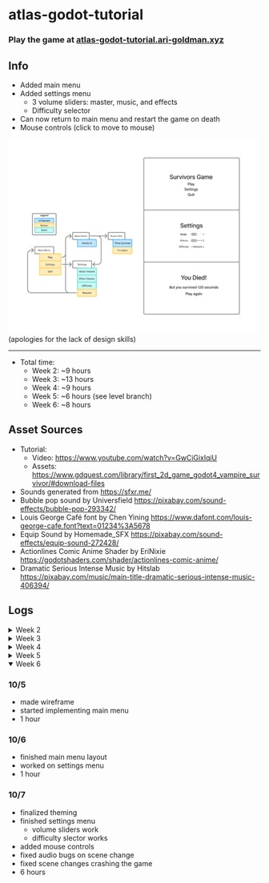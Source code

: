 # atlas-godot-tutorial

### Play the game at [atlas-godot-tutorial.ari-goldman.xyz](https://atlas-godot-tutorial.ari-goldman.xyz/)

## Info
- Added main menu
- Added settings menu
	- 3 volume sliders: master, music, and effects
	- Difficulty selector
- Can now return to main menu and restart the game on death
- Mouse controls (click to move to mouse)

<img src=UI_wireframe.jpg width=500px> \
(apologies for the lack of design skills)

---

- Total time:
	- Week 2: ~9 hours
	- Week 3: ~13 hours
	- Week 4: ~9 hours
	- Week 5: ~6 hours (see level branch)
	- Week 6: ~8 hours

## Asset Sources
- Tutorial:
	- Video: https://www.youtube.com/watch?v=GwCiGixlqiU
	- Assets: https://www.gdquest.com/library/first_2d_game_godot4_vampire_survivor/#download-files
- Sounds generated from https://sfxr.me/
- Bubble pop sound by Universfield https://pixabay.com/sound-effects/bubble-pop-293342/
- Louis George Café font by Chen Yining https://www.dafont.com/louis-george-cafe.font?text=01234%3A5678
- Equip Sound by Homemade_SFX https://pixabay.com/sound-effects/equip-sound-272428/
- Actionlines Comic Anime Shader by EriNixie https://godotshaders.com/shader/actionlines-comic-anime/
- Dramatic Serious Intense Music by Hitslab https://pixabay.com/music/main-title-dramatic-serious-intense-music-406394/

## Logs

<details>
<summary>Week 2</summary>
### 9/3
- initialized repository with project files
- started tutorial
- 0.5 hours

### 9/7
- finished tutorial project
- 1.5 hours

### 9/8
- reorganize files
- add XP system
	- mobs drop XP
	- XP attractes to player when in range
	- player levels up at certain XP values
	- player shoots faster on level
- 3 hours (I lost a lot of work to the git gods)

### 9/9
- added charging enemy
- made gun now shoot the closest enemy
- adjusted enemy spawning path to be outside camera
- made enemies spawn faster as player levels up
- added sound effects
- add github workflow to push to github pages
- 4 hours
</details>

<details>
<summary>Week 3</summary>

### 9/15
- added background timer
- created border tool script
- 2 hours (had a lot of trouble with border script)

### 9/16
- made border expand on level
- fixed errors in border tool script
- added ammo meter
- made generic pickup object, now encompassing the XP pickup
- added ammo pickup
	- spawn rate increases with player level
	- has a pickup sound effect
- added text to player displaying current level
- tweaked difficulty curve, mob spawn rate is now depedent on time
	- timer flashes red when spawn rate increases
- death screen now displays time survived
- added augment system
	- augments drop from green slimes
	- can either increase player speed or fire rate
- 11 hours
</details>

<details>
<summary>Week 4</summary>

### 9/17
- implemented (basic) audio manager
- 1 hour

### 9/19
- made border expand with tween
- 2 hours

### 9/22
- added action lines that change based on player augments
- added spark particles when the player's gun shoots
- 2 hours

### 9/23
- added music
	- music fades out on death
- adjusted audio levels
- added player particles
	- emitted on augment collection and player level up
	- each event has its own color of particle
- adjusted spark particles
- action lines now change to better colors depending on what augments you have
	- will mix between blue and red when you have both augment types depending amount each of augment had
- 4 hours (spent a lot of time tinkering with the particles)

</details>


<details>
<summary>Week 5</summary>
See level branch
</details>

<details open>
<summary>Week 6</summary>

### 10/5
- made wireframe
- started implementing main menu
- 1 hour

### 10/6
- finished main menu layout
- worked on settings menu
- 1 hour

### 10/7
- finalized theming
- finished settings menu
	- volume sliders work
	- difficulty slector works
- added mouse controls
- fixed audio bugs on scene change
- fixed scene changes crashing the game
- 6 hours

</details>